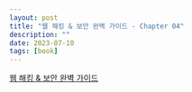 ```yaml
---
layout: post
title: "웹 해킹 & 보안 완벽 가이드 - Chapter 04"
description: ""
date: 2023-07-10
tags: [book]
---
```


<a href="https://www.yes24.com/Product/Goods/14275829">웹 해킹 & 보안 완벽 가이드</a>
